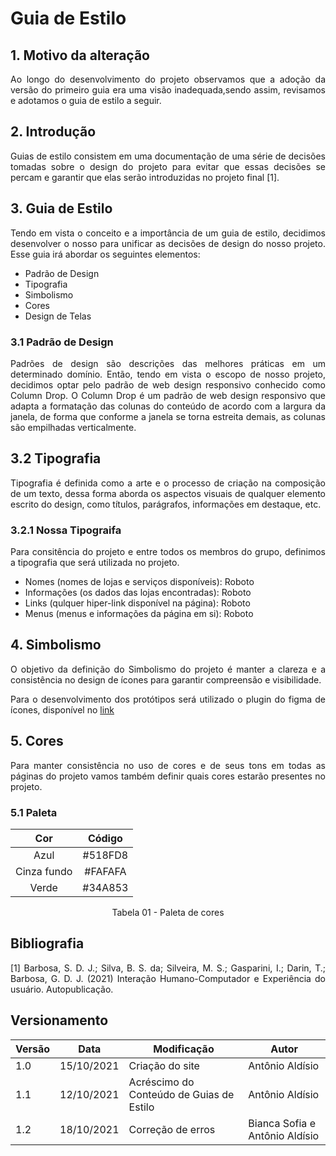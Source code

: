 # Guia de Estilo

## 1. Motivo da alteração
<p  align = "justify">
 Ao longo do desenvolvimento do projeto observamos que a adoção da versão do primeiro guia era uma visão inadequada,sendo assim, revisamos e adotamos o guia de estilo a seguir.
</p>


## 2. Introdução
<p  align = "justify">
    Guias de estilo consistem em uma documentação de uma série de decisões tomadas sobre o design do projeto para evitar que essas decisões se percam e garantir que elas serão introduzidas no projeto final [1].
</p>

## 3. Guia de Estilo
<p  align = "justify">
    Tendo em vista o conceito e a importância de um guia de estilo, decidimos desenvolver o nosso para unificar as decisões de design do nosso projeto. Esse guia irá abordar os seguintes elementos:
</p>

- Padrão de Design
- Tipografia
- Simbolismo
- Cores
- Design de Telas

### 3.1 Padrão de Design
<p  align = "justify"> 
    Padrões de design são descrições das melhores práticas em um determinado domínio. Então, tendo em vista o escopo de nosso projeto, decidimos optar pelo padrão de web design responsivo conhecido como Column Drop.
    O Column Drop é um padrão de web design responsivo que adapta a formatação das colunas do conteúdo de acordo com a largura da janela, de forma que conforme a janela se torna estreita demais, as colunas são empilhadas verticalmente.
</p>



## 3.2 Tipografia
<p align = "justify">
    Tipografia é definida como a arte e o processo de criação na composição de um texto, dessa forma aborda os aspectos visuais de qualquer elemento escrito do design, como títulos, parágrafos, informações em destaque, etc.</p>

### 3.2.1 Nossa Tipograifa
<p align = "justify">
    Para consitência do projeto e entre todos os membros do grupo, definimos a tipografia que será utilizada no projeto.
</p>

- Nomes (nomes de lojas e serviços disponíveis): Roboto
- Informações (os dados das lojas encontradas): Roboto
- Links (qulquer hiper-link disponível na página): Roboto
- Menus (menus e informações da página em si): Roboto

## 4. Simbolismo
<p align = "justify">
    O objetivo da definição do Simbolismo do projeto é manter a clareza e a consistência no design de ícones para garantir compreensão e visibilidade.
</p>
<p align = "justify"> Para o desenvolvimento dos protótipos será utilizado o plugin do figma de ícones, disponível no <a href = "https://www.figma.com/community/plugin/735098390272716381/Iconify">link</a>


</p>


## 5. Cores
<p align = "justify">
    Para manter consistência no uso de cores e de seus tons em todas as páginas do projeto vamos também definir quais cores estarão presentes no projeto.
</p>

### 5.1 Paleta

<center>

|Cor |Código | 
|:--:| :--:|
|Azul|#518FD8|
|Cinza fundo|#FAFAFA|
|Verde|#34A853|


<figcaption>Tabela 01 - Paleta de cores</figcaption>

</center>





## Bibliografia <a id="Bibliografia"></a>
<p align = "justify"> [1] Barbosa, S. D. J.; Silva, B. S. da; Silveira, M. S.; Gasparini, I.; Darin, T.; Barbosa, G. D. J. (2021) Interação Humano-Computador e Experiência do usuário. Autopublicação. </p>


## Versionamento

<center>

| Versão | Data | Modificação | Autor |
|--|--|--|--|
| 1.0 | 15/10/2021 | Criação do site | Antônio Aldísio |
| 1.1 | 12/10/2021 | Acréscimo do Conteúdo de Guias de Estilo |  Antônio Aldísio |
| 1.2 | 18/10/2021 | Correção de erros |Bianca Sofia e Antônio Aldísio |

</center>